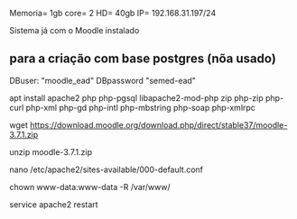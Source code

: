 Memoria= 1gb
core= 2
HD= 40gb
IP= 192.168.31.197/24

Sistema já com o Moodle instalado

## para a criação com base postgres (nõa usado)
DBuser: "moodle_ead" 
DBpassword "semed-ead"

apt install apache2 php php-pgsql libapache2-mod-php zip php-zip php-curl php-xml php-gd php-intl php-mbstring php-soap php-xmlrpc

wget https://download.moodle.org/download.php/direct/stable37/moodle-3.7.1.zip

unzip moodle-3.7.1.zip

nano /etc/apache2/sites-available/000-default.conf

chown www-data:www-data -R /var/www/

service apache2 restart